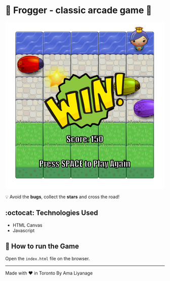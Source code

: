 # :frog: Frogger - classic arcade game :frog:

![Screenshot](https://raw.githubusercontent.com/amailk/Classic-Arcade-Game/master/images/Screenshot.png)

:bulb: Avoid the **bugs**, collect the **stars** and cross the road!

## :octocat: Technologies Used

- HTML Canvas
- Javascript

## :running: How to run the Game

Open the `index.html` file on the browser.

---
Made with :heart: in Toronto By Ama Liyanage


